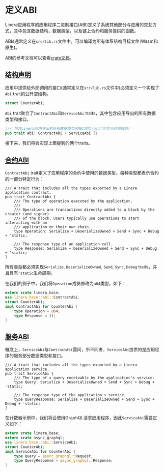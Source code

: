 # 定义ABI

Linera应用程序的应用程序二进制接口(ABI)定义了系统其他部分与应用的交互方式，其中包含数据结构，数据类型，以及链上合约和服务提供的函数。

ABIs通常定义在`src/lib.rs`文件中，可以编译为所有体系结构目标文件(Wasm和原生)。

ABI的参考文档可以查看[crate文档](https://docs.rs/linera-base/latest/linera_base/abi/)。

## [结构声明](zh_CN/developers/sdk/abi.md#结构声明)

应用中提供给外部调用的接口(通常定义在`src/lib.rs`文件中)必须定义一个实现了`Abi` trait的公开空结构。

```rust
struct CounterAbi;
```

`Abi` trait聚合了`ContractAbi`和`ServiceAbi` traits，其中包含应用导出的所有数据类型和接口。

```rust
/// 包含Linera应用导出的所有数据类型和接口的trait(包含合约和服务)
pub trait Abi: ContractAbi + ServiceAbi {}
```

接下来，我们将会实现上面提到的两个traits。

## [合约ABI](zh_CN/developers/sdk/abi.md#合约ABI)

`ContractAbi` trait定义了应用程序的合约中使用的数据类型，每种类型都表示合约的一部分特定行为：

```rust,ignore
/// A trait that includes all the types exported by a Linera application contract.
pub trait ContractAbi {
    /// The type of operation executed by the application.
    ///
    /// Operations are transactions directly added to a block by the creator (and signer)
    /// of the block. Users typically use operations to start interacting with an
    /// application on their own chain.
    type Operation: Serialize + DeserializeOwned + Send + Sync + Debug + 'static;

    /// The response type of an application call.
    type Response: Serialize + DeserializeOwned + Send + Sync + Debug + 'static;
}
```

所有类型都必须实现`Serialize`, `DeserializeOwned`, `Send`, `Sync`, `Debug` traits，并且具有`'static`生命周期。

在我们的例子中，我们将`Operation`成员修改为`u64`类型，如下：

```rust
extern crate linera_base;
use linera_base::abi::ContractAbi;
struct CounterAbi;
impl ContractAbi for CounterAbi {
    type Operation = u64;
    type Response = ();
}
```

## [服务ABI](zh_CN/developers/sdk/abi.md#服务ABI)
概念上，`ServiceAbi`与`ContractAbi`雷同，所不同者，`ServiceAbi`提供的是应用程序的服务部分数据类型和接口。

```rust,ignore
/// A trait that includes all the types exported by a Linera application service.
pub trait ServiceAbi {
    /// The type of a query receivable by the application's service.
    type Query: Serialize + DeserializeOwned + Send + Sync + Debug + 'static;

    /// The response type of the application's service.
    type QueryResponse: Serialize + DeserializeOwned + Send + Sync + Debug + 'static;
}
```

在计数器示例中，我们将会使用GraphQL请求应用程序，因此`ServiceAbi`需要定义如下：

```rust
extern crate linera_base;
extern crate async_graphql;
use linera_base::abi::ServiceAbi;
struct CounterAbi;
impl ServiceAbi for CounterAbi {
    type Query = async_graphql::Request;
    type QueryResponse = async_graphql::Response;
}
```
